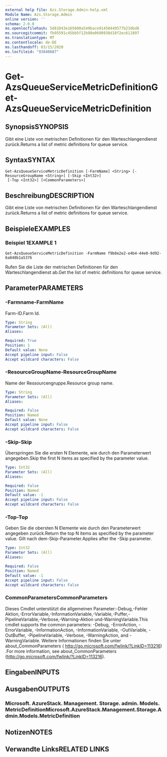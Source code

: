 ```yaml
---
external help file: Azs.Storage.Admin-help.xml
Module Name: Azs.Storage.Admin
online version: ''
schema: 2.0.0
ms.openlocfilehash: 5d81043e165600a549bace91458449577b23dbd8
ms.sourcegitcommit: fb95591c45bb5f12b98e0690938d18f2ec611897
ms.translationtype: MT
ms.contentlocale: de-DE
ms.lasthandoff: 03/15/2020
ms.locfileid: "93840687"
---
```

# <span data-ttu-id="f5435-101">Get-AzsQueueServiceMetricDefinition</span><span class="sxs-lookup"><span data-stu-id="f5435-101">Get-AzsQueueServiceMetricDefinition</span></span>

## <span data-ttu-id="f5435-102">Synopsis</span><span class="sxs-lookup"><span data-stu-id="f5435-102">SYNOPSIS</span></span>
<span data-ttu-id="f5435-103">Gibt eine Liste von metrischen Definitionen für den Warteschlangendienst zurück.</span><span class="sxs-lookup"><span data-stu-id="f5435-103">Returns a list of metric definitions for queue service.</span></span>

## <span data-ttu-id="f5435-104">Syntax</span><span class="sxs-lookup"><span data-stu-id="f5435-104">SYNTAX</span></span>

```
Get-AzsQueueServiceMetricDefinition [-FarmName] <String> [-ResourceGroupName <String>] [-Skip <Int32>]
 [-Top <Int32>] [<CommonParameters>]
```

## <span data-ttu-id="f5435-105">Beschreibung</span><span class="sxs-lookup"><span data-stu-id="f5435-105">DESCRIPTION</span></span>
<span data-ttu-id="f5435-106">Gibt eine Liste von metrischen Definitionen für den Warteschlangendienst zurück.</span><span class="sxs-lookup"><span data-stu-id="f5435-106">Returns a list of metric definitions for queue service.</span></span>

## <span data-ttu-id="f5435-107">Beispiele</span><span class="sxs-lookup"><span data-stu-id="f5435-107">EXAMPLES</span></span>

### <span data-ttu-id="f5435-108">Beispiel 1</span><span class="sxs-lookup"><span data-stu-id="f5435-108">EXAMPLE 1</span></span>
```
Get-AzsQueueServiceMetricDefinition -FarmName f9b8e2e2-e4b4-44e0-9d92-6a848b1a5376
```

<span data-ttu-id="f5435-109">Rufen Sie die Liste der metrischen Definitionen für den Warteschlangendienst ab.</span><span class="sxs-lookup"><span data-stu-id="f5435-109">Get the list of metric definitions for queue service.</span></span>

## <span data-ttu-id="f5435-110">Parameter</span><span class="sxs-lookup"><span data-stu-id="f5435-110">PARAMETERS</span></span>

### <span data-ttu-id="f5435-111">-Farmname</span><span class="sxs-lookup"><span data-stu-id="f5435-111">-FarmName</span></span>
<span data-ttu-id="f5435-112">Farm-ID.</span><span class="sxs-lookup"><span data-stu-id="f5435-112">Farm Id.</span></span>

```yaml
Type: String
Parameter Sets: (All)
Aliases:

Required: True
Position: 1
Default value: None
Accept pipeline input: False
Accept wildcard characters: False
```

### <span data-ttu-id="f5435-113">-ResourceGroupName</span><span class="sxs-lookup"><span data-stu-id="f5435-113">-ResourceGroupName</span></span>
<span data-ttu-id="f5435-114">Name der Ressourcengruppe.</span><span class="sxs-lookup"><span data-stu-id="f5435-114">Resource group name.</span></span>

```yaml
Type: String
Parameter Sets: (All)
Aliases:

Required: False
Position: Named
Default value: None
Accept pipeline input: False
Accept wildcard characters: False
```

### <span data-ttu-id="f5435-115">-Skip</span><span class="sxs-lookup"><span data-stu-id="f5435-115">-Skip</span></span>
<span data-ttu-id="f5435-116">Überspringen Sie die ersten N Elemente, wie durch den Parameterwert angegeben.</span><span class="sxs-lookup"><span data-stu-id="f5435-116">Skip the first N items as specified by the parameter value.</span></span>

```yaml
Type: Int32
Parameter Sets: (All)
Aliases:

Required: False
Position: Named
Default value: -1
Accept pipeline input: False
Accept wildcard characters: False
```

### <span data-ttu-id="f5435-117">-Top</span><span class="sxs-lookup"><span data-stu-id="f5435-117">-Top</span></span>
<span data-ttu-id="f5435-118">Geben Sie die obersten N Elemente wie durch den Parameterwert angegeben zurück.</span><span class="sxs-lookup"><span data-stu-id="f5435-118">Return the top N items as specified by the parameter value.</span></span>
<span data-ttu-id="f5435-119">Gilt nach dem-Skip-Parameter.</span><span class="sxs-lookup"><span data-stu-id="f5435-119">Applies after the -Skip parameter.</span></span>

```yaml
Type: Int32
Parameter Sets: (All)
Aliases:

Required: False
Position: Named
Default value: -1
Accept pipeline input: False
Accept wildcard characters: False
```

### <span data-ttu-id="f5435-120">CommonParameters</span><span class="sxs-lookup"><span data-stu-id="f5435-120">CommonParameters</span></span>
<span data-ttu-id="f5435-121">Dieses Cmdlet unterstützt die allgemeinen Parameter:-Debug,-Fehler Aktion,-ErrorVariable,-InformationVariable,-Variable,-Puffer,-PipelineVariable,-Verbose,-Warning-Aktion und-WarningVariable.</span><span class="sxs-lookup"><span data-stu-id="f5435-121">This cmdlet supports the common parameters: -Debug, -ErrorAction, -ErrorVariable, -InformationAction, -InformationVariable, -OutVariable, -OutBuffer, -PipelineVariable, -Verbose, -WarningAction, and -WarningVariable.</span></span> <span data-ttu-id="f5435-122">Weitere Informationen finden Sie unter about_CommonParameters ( http://go.microsoft.com/fwlink/?LinkID=113216) .</span><span class="sxs-lookup"><span data-stu-id="f5435-122">For more information, see about_CommonParameters (http://go.microsoft.com/fwlink/?LinkID=113216).</span></span>

## <span data-ttu-id="f5435-123">Eingaben</span><span class="sxs-lookup"><span data-stu-id="f5435-123">INPUTS</span></span>

## <span data-ttu-id="f5435-124">Ausgaben</span><span class="sxs-lookup"><span data-stu-id="f5435-124">OUTPUTS</span></span>

### <span data-ttu-id="f5435-125">Microsoft. AzureStack. Management. Storage. admin. Models. MetricDefinition</span><span class="sxs-lookup"><span data-stu-id="f5435-125">Microsoft.AzureStack.Management.Storage.Admin.Models.MetricDefinition</span></span>

## <span data-ttu-id="f5435-126">Notizen</span><span class="sxs-lookup"><span data-stu-id="f5435-126">NOTES</span></span>

## <span data-ttu-id="f5435-127">Verwandte Links</span><span class="sxs-lookup"><span data-stu-id="f5435-127">RELATED LINKS</span></span>
